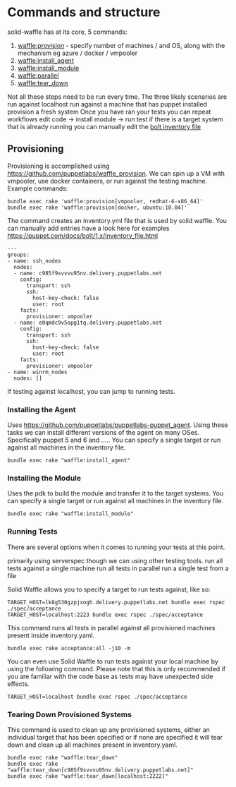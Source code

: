 # Commands and structure

solid-waffle has at its core, 5 commands: 

1. [waffle:provision](#provision) - specify number of machines / and OS, along with the mechanism eg azure / docker / vmpooler
2. [waffle:install_agent](#agent)
3. [waffle:install_module](#module)
4. [waffle:parallel](#test)
5. [waffle:tear_down](#teardown)

Not all these steps need to be run every time. The three likely scenarios are 
run against localhost
run against a machine that has puppet installed
provision a fresh system 
Once you have ran your tests you can repeat workflows
edit code -> install module -> run test
if there is a target system that is already running you can manually edit the [bolt inventory file](https://puppet.com/docs/bolt/1.x/inventory_file.html) 

<a name="provision"/>

## Provisioning

Provisioning is accomplished using https://github.com/puppetlabs/waffle_provision. We can spin up a VM with vmpooler, use docker containers, or run against the testing machine. Example commands:

```
bundle exec rake 'waffle:provision[vmpooler, redhat-6-x86_64]'
bundle exec rake 'waffle:provision[docker, ubuntu:18.04]'
```

The command creates an inventory.yml file that is used by solid waffle. You can manually add entries have a look here for examples https://puppet.com/docs/bolt/1.x/inventory_file.html

```
---
groups:
- name: ssh_nodes
  nodes:
  - name: c985f9svvvu95nv.delivery.puppetlabs.net
    config:
      transport: ssh
      ssh:
        host-key-check: false
        user: root
    facts:
      provisioner: vmpooler
  - name: e0qmdc9v5opg1tq.delivery.puppetlabs.net
    config:
      transport: ssh
      ssh:
        host-key-check: false
        user: root
    facts:
      provisioner: vmpooler
- name: winrm_nodes
  nodes: []
```

If testing against localhost, you can jump to running tests.

<a name="agent"/>

### Installing the Agent

Uses https://github.com/puppetlabs/puppetlabs-puppet_agent. Using these tasks we can install different versions of the agent on many OSes. Specifically puppet 5 and 6  and ..... You can specify a single target or run against all machines in the inventory file.
 
```
bundle exec rake "waffle:install_agent"
```

<a name="module"/>

### Installing the Module

Uses the pdk to build the module and transfer it to the target systems. You can specify a single target or run against all machines in the inventory file.
 
```
bundle exec rake "waffle:install_module"
```

<a name="test"/>

### Running Tests
There are several options when it comes to running your tests at this point.


primarily using serverspec though we can using other testing tools.
run all tests against a single machine
run all tests in parallel
run a single test from a file

Solid Waffle allows you to specify a target to run tests against, like so:

```
TARGET_HOST=lk8g530gzpjxogh.delivery.puppetlabs.net bundle exec rspec ./spec/acceptance
TARGET_HOST=localhost:2223 bundle exec rspec ./spec/acceptance
```

This command runs all tests in parallel against all provisioned machines present inside inventory.yaml.
 
```
bundle exec rake acceptance:all -j10 -m 
```

You can even use Solid Waffle to run tests against your local machine by using the following command. Please note that this is only recommended if you are familiar with the code base as tests may have unexpected side effects.

```
TARGET_HOST=localhost bundle exec rspec ./spec/acceptance
```
<a name="teardown"/>

### Tearing Down Provisioned Systems

This command is used to clean up any provisioned systems, either an individual target that has been specified or if none are specified it will tear down and clean up all machines present in inventory.yaml.
 
```
bundle exec rake "waffle:tear_down"
bundle exec rake "waffle:tear_down[c985f9svvvu95nv.delivery.puppetlabs.net]"
bundle exec rake "waffle:tear_down[localhost:2222]"
```